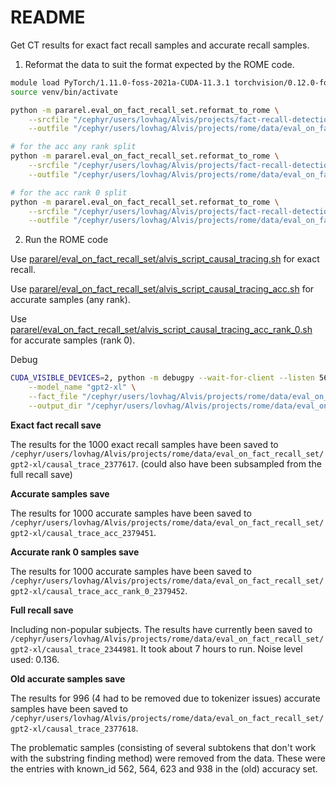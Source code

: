 # README
Get CT results for exact fact recall samples and accurate recall samples.

1. Reformat the data to suit the format expected by the ROME code.

```bash
module load PyTorch/1.11.0-foss-2021a-CUDA-11.3.1 torchvision/0.12.0-foss-2021a-PyTorch-1.11.0-CUDA-11.3.1
source venv/bin/activate

python -m pararel.eval_on_fact_recall_set.reformat_to_rome \
    --srcfile "/cephyr/users/lovhag/Alvis/projects/fact-recall-detection/data/CT_sensitivity_recall_eval_sets/1000_exact.jsonl" \
    --outfile "/cephyr/users/lovhag/Alvis/projects/rome/data/eval_on_fact_recall_set/gpt2-xl/1000_exact.json" \

# for the acc any rank split
python -m pararel.eval_on_fact_recall_set.reformat_to_rome \
    --srcfile "/cephyr/users/lovhag/Alvis/projects/fact-recall-detection/data/CT_sensitivity_recall_eval_sets/1000_accurate.jsonl" \
    --outfile "/cephyr/users/lovhag/Alvis/projects/rome/data/eval_on_fact_recall_set/gpt2-xl/1000_accurate.json" \

# for the acc rank 0 split
python -m pararel.eval_on_fact_recall_set.reformat_to_rome \
    --srcfile "/cephyr/users/lovhag/Alvis/projects/fact-recall-detection/data/CT_sensitivity_recall_eval_sets/1000_accurate_rank_0.jsonl" \
    --outfile "/cephyr/users/lovhag/Alvis/projects/rome/data/eval_on_fact_recall_set/gpt2-xl/1000_accurate_rank_0.json" \
```

2. Run the ROME code

Use [pararel/eval_on_fact_recall_set/alvis_script_causal_tracing.sh](pararel/eval_on_fact_recall_set/alvis_script_causal_tracing.sh) for exact recall.

Use [pararel/eval_on_fact_recall_set/alvis_script_causal_tracing_acc.sh](pararel/eval_on_fact_recall_set/alvis_script_causal_tracing.sh) for accurate samples (any rank).

Use [pararel/eval_on_fact_recall_set/alvis_script_causal_tracing_acc_rank_0.sh](pararel/eval_on_fact_recall_set/alvis_script_causal_tracing_rank_0.sh) for accurate samples (rank 0).

Debug
```bash
CUDA_VISIBLE_DEVICES=2, python -m debugpy --wait-for-client --listen 5678 -m pararel.eval_on_fact_recall_set.causal_trace \
    --model_name "gpt2-xl" \
    --fact_file "/cephyr/users/lovhag/Alvis/projects/rome/data/eval_on_fact_recall_set/gpt2-xl/fact_recall_set.json" \
    --output_dir "/cephyr/users/lovhag/Alvis/projects/rome/data/eval_on_fact_recall_set/gpt2-xl/causal_trace_test"
```

**Exact fact recall save**

The results for the 1000 exact recall samples have been saved to `/cephyr/users/lovhag/Alvis/projects/rome/data/eval_on_fact_recall_set/gpt2-xl/causal_trace_2377617`. (could also have been subsampled from the full recall save)

**Accurate samples save**

The results for 1000 accurate samples have been saved to `/cephyr/users/lovhag/Alvis/projects/rome/data/eval_on_fact_recall_set/gpt2-xl/causal_trace_acc_2379451`.

**Accurate rank 0 samples save**

The results for 1000 accurate samples have been saved to `/cephyr/users/lovhag/Alvis/projects/rome/data/eval_on_fact_recall_set/gpt2-xl/causal_trace_acc_rank_0_2379452`.

**Full recall save**

Including non-popular subjects. The results have currently been saved to `/cephyr/users/lovhag/Alvis/projects/rome/data/eval_on_fact_recall_set/gpt2-xl/causal_trace_2344981`. It took about 7 hours to run. Noise level used: 0.136.

**Old accurate samples save**

The results for 996 (4 had to be removed due to tokenizer issues) accurate samples have been saved to `/cephyr/users/lovhag/Alvis/projects/rome/data/eval_on_fact_recall_set/gpt2-xl/causal_trace_2377618`.

The problematic samples (consisting of several subtokens that don't work with the substring finding method) were removed from the data. These were the entries with known_id 562, 564, 623 and 938 in the (old) accuracy set.